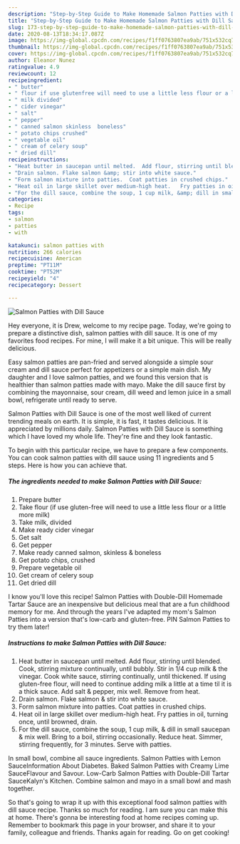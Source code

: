 ```yaml
---
description: "Step-by-Step Guide to Make Homemade Salmon Patties with Dill Sauce"
title: "Step-by-Step Guide to Make Homemade Salmon Patties with Dill Sauce"
slug: 173-step-by-step-guide-to-make-homemade-salmon-patties-with-dill-sauce
date: 2020-08-13T18:34:17.087Z
image: https://img-global.cpcdn.com/recipes/f1ff0763807ea9ab/751x532cq70/salmon-patties-with-dill-sauce-recipe-main-photo.jpg
thumbnail: https://img-global.cpcdn.com/recipes/f1ff0763807ea9ab/751x532cq70/salmon-patties-with-dill-sauce-recipe-main-photo.jpg
cover: https://img-global.cpcdn.com/recipes/f1ff0763807ea9ab/751x532cq70/salmon-patties-with-dill-sauce-recipe-main-photo.jpg
author: Eleanor Nunez
ratingvalue: 4.9
reviewcount: 12
recipeingredient:
- " butter"
- " flour if use glutenfree will need to use a little less flour or a little more milk"
- " milk divided"
- " cider vinegar"
- " salt"
- " pepper"
- " canned salmon skinless  boneless"
- " potato chips crushed"
- " vegetable oil"
- " cream of celery soup"
- " dried dill"
recipeinstructions:
- "Heat butter in saucepan until melted.  Add flour, stirring until blended.  Cook, stirring mixture continually, until bubbly.  Stir in 1/4 cup milk &amp; the vinegar.  Cook white sauce, stirring continually, until thickened.  If using gluten-free flour, will need to continue adding milk a little at a time til it is a thick sauce.  Add salt &amp; pepper, mix well.  Remove from heat."
- "Drain salmon. Flake salmon &amp; stir into white sauce."
- "Form salmon mixture into patties.  Coat patties in crushed chips."
- "Heat oil in large skillet over medium-high heat.   Fry patties in oil, turning once, until browned, drain."
- "For the dill sauce, combine the soup, 1 cup milk, &amp; dill in small saucepan &amp; mix well.  Bring to a boil, stirring occasionally. Reduce heat.  Simmer, stirring frequently,  for 3 minutes.  Serve with patties."
categories:
- Recipe
tags:
- salmon
- patties
- with

katakunci: salmon patties with 
nutrition: 266 calories
recipecuisine: American
preptime: "PT11M"
cooktime: "PT52M"
recipeyield: "4"
recipecategory: Dessert

---
```



![Salmon Patties with Dill Sauce](https://img-global.cpcdn.com/recipes/f1ff0763807ea9ab/751x532cq70/salmon-patties-with-dill-sauce-recipe-main-photo.jpg)

Hey everyone, it is Drew, welcome to my recipe page. Today, we're going to prepare a distinctive dish, salmon patties with dill sauce. It is one of my favorites food recipes. For mine, I will make it a bit unique. This will be really delicious.

Easy salmon patties are pan-fried and served alongside a simple sour cream and dill sauce perfect for appetizers or a simple main dish. My daughter and I love salmon patties, and we found this version that is healthier than salmon patties made with mayo. Make the dill sauce first by combining the mayonnaise, sour cream, dill weed and lemon juice in a small bowl, refrigerate until ready to serve.

Salmon Patties with Dill Sauce is one of the most well liked of current trending meals on earth. It is simple, it is fast, it tastes delicious. It is appreciated by millions daily. Salmon Patties with Dill Sauce is something which I have loved my whole life. They're fine and they look fantastic.


To begin with this particular recipe, we have to prepare a few components. You can cook salmon patties with dill sauce using 11 ingredients and 5 steps. Here is how you can achieve that.

<!--inarticleads1-->

##### The ingredients needed to make Salmon Patties with Dill Sauce:

1. Prepare  butter
1. Take  flour (if use gluten-free will need to use a little less flour or a little more milk)
1. Take  milk, divided
1. Make ready  cider vinegar
1. Get  salt
1. Get  pepper
1. Make ready  canned salmon, skinless &amp; boneless
1. Get  potato chips, crushed
1. Prepare  vegetable oil
1. Get  cream of celery soup
1. Get  dried dill


I know you&#39;ll love this recipe! Salmon Patties with Double-Dill Homemade Tartar Sauce are an inexpensive but delicious meal that are a fun childhood memory for me. And through the years I&#39;ve adapted my mom&#39;s Salmon Patties into a version that&#39;s low-carb and gluten-free. PIN Salmon Patties to try them later! 

<!--inarticleads2-->

##### Instructions to make Salmon Patties with Dill Sauce:

1. Heat butter in saucepan until melted.  Add flour, stirring until blended.  Cook, stirring mixture continually, until bubbly.  Stir in 1/4 cup milk &amp; the vinegar.  Cook white sauce, stirring continually, until thickened.  If using gluten-free flour, will need to continue adding milk a little at a time til it is a thick sauce.  Add salt &amp; pepper, mix well.  Remove from heat.
1. Drain salmon. Flake salmon &amp; stir into white sauce.
1. Form salmon mixture into patties.  Coat patties in crushed chips.
1. Heat oil in large skillet over medium-high heat.   Fry patties in oil, turning once, until browned, drain.
1. For the dill sauce, combine the soup, 1 cup milk, &amp; dill in small saucepan &amp; mix well.  Bring to a boil, stirring occasionally. Reduce heat.  Simmer, stirring frequently,  for 3 minutes.  Serve with patties.


In small bowl, combine all sauce ingredients. Salmon Patties with Lemon SauceInformation About Diabetes. Baked Salmon Patties with Creamy Lime SauceFlavour and Savour. Low-Carb Salmon Patties with Double-Dill Tartar SauceKalyn&#39;s Kitchen. Combine salmon and mayo in a small bowl and mash together. 

So that's going to wrap it up with this exceptional food salmon patties with dill sauce recipe. Thanks so much for reading. I am sure you can make this at home. There's gonna be interesting food at home recipes coming up. Remember to bookmark this page in your browser, and share it to your family, colleague and friends. Thanks again for reading. Go on get cooking!
